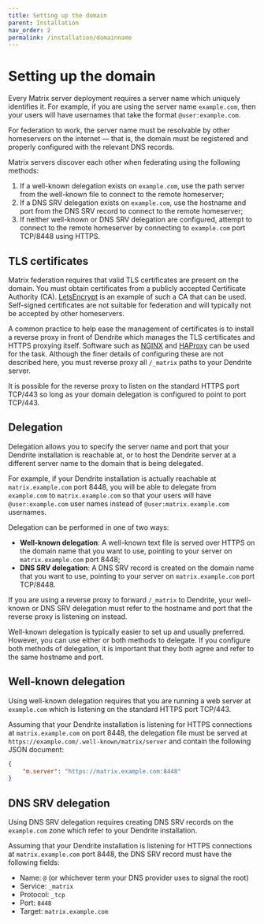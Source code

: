 ```yaml
---
title: Setting up the domain
parent: Installation
nav_order: 2
permalink: /installation/domainname
---
```


# Setting up the domain

Every Matrix server deployment requires a server name which uniquely identifies it. For
example, if you are using the server name `example.com`, then your users will have usernames
that take the format `@user:example.com`.

For federation to work, the server name must be resolvable by other homeservers on the internet
— that is, the domain must be registered and properly configured with the relevant DNS records.

Matrix servers discover each other when federating using the following methods:

1. If a well-known delegation exists on `example.com`, use the path server from the
   well-known file to connect to the remote homeserver;
2. If a DNS SRV delegation exists on `example.com`, use the hostname and port from the DNS SRV
   record to connect to the remote homeserver;
3. If neither well-known or DNS SRV delegation are configured, attempt to connect to the remote
   homeserver by connecting to `example.com` port TCP/8448 using HTTPS.

## TLS certificates

Matrix federation requires that valid TLS certificates are present on the domain. You must
obtain certificates from a publicly accepted Certificate Authority (CA). [LetsEncrypt](https://letsencrypt.org)
is an example of such a CA that can be used. Self-signed certificates are not suitable for
federation and will typically not be accepted by other homeservers.

A common practice to help ease the management of certificates is to install a reverse proxy in
front of Dendrite which manages the TLS certificates and HTTPS proxying itself. Software such as
[NGINX](https://www.nginx.com) and [HAProxy](http://www.haproxy.org) can be used for the task.
Although the finer details of configuring these are not described here, you must reverse proxy
all `/_matrix` paths to your Dendrite server.

It is possible for the reverse proxy to listen on the standard HTTPS port TCP/443 so long as your
domain delegation is configured to point to port TCP/443.

## Delegation

Delegation allows you to specify the server name and port that your Dendrite installation is
reachable at, or to host the Dendrite server at a different server name to the domain that
is being delegated.

For example, if your Dendrite installation is actually reachable at `matrix.example.com` port 8448,
you will be able to delegate from `example.com` to `matrix.example.com` so that your users will have
`@user:example.com` user names instead of `@user:matrix.example.com` usernames.

Delegation can be performed in one of two ways:

* **Well-known delegation**: A well-known text file is served over HTTPS on the domain name
  that you want to use, pointing to your server on `matrix.example.com` port 8448;
* **DNS SRV delegation**: A DNS SRV record is created on the domain name that you want to
  use, pointing to your server on `matrix.example.com` port TCP/8448.

If you are using a reverse proxy to forward `/_matrix` to Dendrite, your well-known or DNS SRV
delegation must refer to the hostname and port that the reverse proxy is listening on instead.

Well-known delegation is typically easier to set up and usually preferred. However, you can use
either or both methods to delegate. If you configure both methods of delegation, it is important
that they both agree and refer to the same hostname and port.

## Well-known delegation

Using well-known delegation requires that you are running a web server at `example.com` which
is listening on the standard HTTPS port TCP/443.

Assuming that your Dendrite installation is listening for HTTPS connections at `matrix.example.com`
on port 8448, the delegation file must be served at `https://example.com/.well-known/matrix/server`
and contain the following JSON document:

```json
{
    "m.server": "https://matrix.example.com:8448"
}
```

## DNS SRV delegation

Using DNS SRV delegation requires creating DNS SRV records on the `example.com` zone which
refer to your Dendrite installation.

Assuming that your Dendrite installation is listening for HTTPS connections at `matrix.example.com`
port 8448, the DNS SRV record must have the following fields:

* Name: `@` (or whichever term your DNS provider uses to signal the root)
* Service: `_matrix`
* Protocol: `_tcp`
* Port: `8448`
* Target: `matrix.example.com`
